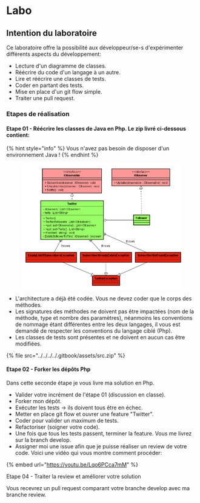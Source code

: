 # Labo

## Intention du laboratoire

Ce laboratoire offre la possibilité aux développeur/se-s d'expérimenter différents aspects du développement:

* Lecture d'un diagramme de classes.
* Réécrire du code d'un langage à un autre.
* Lire et réécrire une classes de tests.
* Coder en partant des tests.
* Mise en place d'un git flow simple.
* Traiter une pull request.

### Etapes de réalisation

#### Etape 01 - Réécrire les classes de Java en Php. Le zip livré ci-dessous contient:

{% hint style="info" %}
Vous n'avez pas besoin de disposer d'un environnement Java !
{% endhint %}

<figure><img src="../../../../.gitbook/assets/SocialNetwork_ClassDiagram.PNG" alt=""><figcaption></figcaption></figure>

* L'architecture a déjà été codée. Vous ne devez coder que le corps des méthodes.
* Les signatures des méthodes ne doivent pas être impactées (nom de la méthode, type et nombre des paramètres), néanmoins les conventions de nommage étant différentes entre les deux langages, il vous est demandé de respecter les conventions du langage ciblé (Php).
* Les classes de tests sont présentes et ne doivent en aucun cas être modifiées.

{% file src="../../../../.gitbook/assets/src.zip" %}

#### Etape 02 - Forker les dépôts Php

Dans cette seconde étape je vous livre ma solution en Php.&#x20;

* Valider votre incrément de l'étape 01 (discussion en classe).
* Forker mon dépôt.
* Exécuter les tests -> ils doivent tous être en échec.
* Metter en place git flow et ouvrer une feature "Twitter".
* Coder pour valider un maximum de tests.
* Refactoriser (soigner votre code).
* Une fois que tous les tests passent, terminer la feature. Vous me livrez sur la branch develop.
* Assigner moi une issue afin que je puisse réaliser un review de votre code. Voici une vidéo qui vous montre comment procéder:

{% embed url="https://youtu.be/Lqo6PCca7mM" %}

Etape 04 - Traiter la review et améliorer votre solution

Vous recevrez un pull request comparant votre branche develop avec ma branche review.
